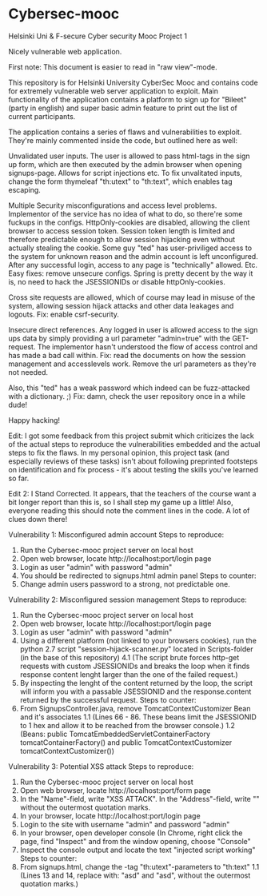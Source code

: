 # Cybersec-mooc
Helsinki Uni &amp; F-secure Cyber security Mooc Project 1

Nicely vulnerable web application.

First note: This document is easier to read in "raw view"-mode.

This repository is for Helsinki University CyberSec Mooc and contains code for extremely vulnerable web server application to exploit. Main functionality of the application contains a platform to sign up for "Bileet" (party in english) and super basic admin feature to print out the list of current participants.

The application contains a series of flaws and vulnerabilities to exploit. They're mainly commented inside the code, but outlined here as well:

Unvalidated user inputs. The user is allowed to pass html-tags in the sign up form, which are then executed by the admin browser when opening signups-page. Allows for script injections etc. To fix unvalitated inputs, change the form thymeleaf "th:utext" to "th:text", which enables tag escaping.

Multiple Security misconfigurations and access level problems. Implementor of the service has no idea of what to do, so there're some fuckups in the configs. HttpOnly-cookies are disabled, allowing the client browser to access session token. Session token length is limited and therefore predictable enough to allow session hijacking even without actually stealing the cookie. Some guy "ted" has user-priviliged access to the system for unknown reason and the admin account is left unconfigured. After any successful login, access to any page is "technically" allowed. Etc. Easy fixes: remove unsecure configs. Spring is pretty decent by the way it is, no need to hack the JSESSIONIDs or disable httpOnly-cookies.

Cross site requests are allowed, which of course may lead in misuse of the system, allowing session hijack attacks and other data leakages and logouts. Fix: enable csrf-security.

Insecure direct references. Any logged in user is allowed access to the sign ups data by simply providing a url parameter "admin=true" with the GET-request. The implementor hasn't understood the flow of access control and has made a bad call within. Fix: read the documents on how the session management and accesslevels work. Remove the url parameters as they're not needed.

Also, this "ted" has a weak password which indeed can be fuzz-attacked with a dictionary. ;) Fix: damn, check the user repository once in a while dude!

Happy hacking!

Edit:
I got some feedback from this project submit which criticizes the lack of the actual steps to reproduce the vulnerabilities embedded and the actual steps to fix the flaws. In my personal opinion, this project task (and especially reviews of these tasks) isn't about following preprinted footsteps on identification and fix process - it's about testing the skills you've learned so far.

Edit 2: I Stand Corrected. It appears, that the teachers of the course want a bit longer report than this is, so I shall step my game up a little! Also, everyone reading this should note the comment lines in the code. A lot of clues down there!

Vulnerability 1: Misconfigured admin account
Steps to reproduce:
1. Run the Cybersec-mooc project server on local host
2. Open web browser, locate http://localhost:port/login page
3. Login as user "admin" with password "admin"
4. You should be redirected to signups.html admin panel
Steps to counter:
1. Change admin users password to a strong, not predictable one.

Vulnerability 2: Misconfigured session management
Steps to reproduce:
1. Run the Cybersec-mooc project server on local host
2. Open web browser, locate http://localhost:port/login page
3. Login as user "admin" with password "admin"
4. Using a different platform (not linked to your browsers cookies), run the python 2.7 script "session-hijack-scanner.py" located in Scripts-folder (in the base of this repository)
4.1 (The script brute forces http-get requests with custom JSESSIONIDs and breaks the loop when it finds response content lenght larger than the one of the failed request.)
5. By inspecting the lenght of the content returned by the loop, the script will inform you with a passable JSESSIONID and the response.content returned by the successful request.
Steps to counter:
1. From SignupsController.java, remove TomcatContextCustomizer Bean and it's associates
1.1 (Lines 66 - 86. These beans limit the JSESSIONID to 1 hex and allow it to be reached from the browser console.)
1.2 (Beans: public TomcatEmbeddedServletContainerFactory tomcatContainerFactory() and public TomcatContextCustomizer tomcatContextCustomizer()) 

Vulnerability 3: Potential XSS attack
Steps to reproduce:
1. Run the Cybersec-mooc project server on local host
2. Open web browser, locate http://localhost:port/form page
3. In the "Name"-field, write "XSS ATTACK". In the "Address"-field, write "<script>console.log("injected script working!")</script>" without the outermost quotation marks.
4. In your browser, locate http://localhost:port/login page
5. Login to the site with username "admin" and password "admin"
6. In your browser, open developer console (In Chrome, right click the page, find "Inspect" and from the window opening, choose "Console"
7. Inspect the console output and locate the text "injected script working"
Steps to counter:
1. From signups.html, change the <span>-tag "th:utext"-parameters to "th:text"
1.1 (Lines 13 and 14, replace with: "<span th:text="${item.getName()}">asd</span>" and "<span th:text="${item.getAddress()}">asd</span>", without the outermost quotation marks.)
